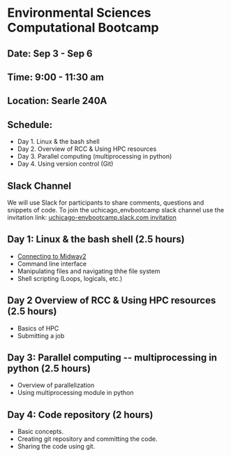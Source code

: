 
# Environmental Sciences Computational Bootcamp

## Date: Sep 3 - Sep 6
## Time: 9:00 - 11:30 am
## Location: Searle 240A

## Schedule:
* Day 1. Linux & the bash shell 
* Day 2. Overview of RCC & Using HPC resources 
* Day 3. Parallel computing (multiprocessing in python)
* Day 4. Using version control (Git)

## Slack Channel
We will use Slack for participants to share comments, questions and snippets of code. 
To join the uchicago_envbootcamp slack channel use the invitation link: 
[uchicago-envbootcamp.slack.com invitation](
https://join.slack.com/t/uchicago-envbootcamp/shared_invite/enQtNzQ2NDY0NzQ0MzU2LWRlMTViZWY3MjU2YTk4ODAwOTU3OGI0YTJiZWUyZjhmNjc2OGRmOWMxYWE3ZWY1YTcyNTNjOGJmZmQ3MmFkMWY)

## Day 1: Linux & the bash shell (2.5 hours)
* [Connecting to Midway2](Day1/Connecting_2_midway2.pdf)
* Command line interface
* Manipulating files and navigating thhe file system
* Shell scripting (Loops, logicals, etc.)
 
## Day 2 Overview of RCC & Using HPC resources (2.5 hours)
* Basics of HPC
* Submitting a job

## Day 3: Parallel computing -- multiprocessing in python (2.5 hours)

* Overview of parallelization
* Using multiprocessing module in python

## Day 4: Code repository (2 hours)

* Basic concepts.
* Creating git repository and committing the code.
* Sharing the code using git.
